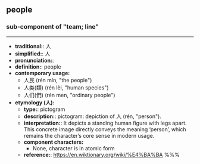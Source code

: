 ## people
### sub-component of "team; line"
---
- **traditional:**: 人
- **simplified:**: 人
- **pronunciation:**: 
- **definition:**: people
- **contemporary usage:**
  - 人民 (rén mín, "the people")
  - 人类(類) (rén lèi, "human species")
  - 人们(們) (rén men, "ordinary people")
- **etymology (人):**
  - **type:**: pictogram
  - **description:**: pictogram: depiction of 人 (rén, "person").
  - **interpretation:**: It depicts a standing human figure with legs apart. This concrete image directly conveys the meaning ‘person’, which remains the character’s core sense in modern usage.
  - **component characters:**
    - None, character is in atomic form
  - **reference:**: https://en.wiktionary.org/wiki/%E4%BA%BA
%%%
